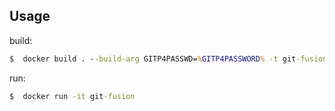 ## Usage

build:
```cmd
$  docker build . --build-arg GITP4PASSWD=%GITP4PASSWORD% -t git-fusion
```

run:
```cmd
$  docker run -it git-fusion 
```